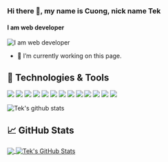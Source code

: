 ### Hi there 👋, my name is Cuong, nick name Tek
#### I am web developer
![I am web developer](https://raw.githubusercontent.com/duongvancuong/duongvancuong/master/coder.gif)


- 🔭 I’m currently working on this page. 


## 🔧 Technologies & Tools
![](https://img.shields.io/badge/Code-Ruby-informational?style=flat&logo=ruby&logoColor=white&color=CC342D)
![](https://img.shields.io/badge/Code-Rails-informational?style=flat&logo=ruby-on-rails&logoColor=white&color=CC342D)
![](https://img.shields.io/badge/Code-Javascript-informational?style=flat&logo=javascript&logoColor=F7DF1E&color=F7DF1E)
![](https://img.shields.io/badge/Code-React-informational?style=flat&logo=react&logoColor=61DAFB&color=61DAFB)
![](https://img.shields.io/badge/Code-Vue-informational?style=flat&logo=vue.js&logoColor=4FC08D&color=4FC08D)
![](https://img.shields.io/badge/Code-Make-informational?style=flat&logo=cmake&logoColor=white&color=2bbc8a)
![](https://img.shields.io/badge/Code-Vue-informational?style=flat&logo=vue.js&logoColor=white&color=2bbc8a)
![](https://img.shields.io/badge/Shell-Bash-informational?style=flat&logo=gnu-bash&logoColor=white&color=2bbc8a)
![](https://img.shields.io/badge/Tools-Mysql-informational?style=flat&logo=mysql&logoColor=4479A1&color=4479A1)
![](https://img.shields.io/badge/Tools-Docker-informational?style=flat&logo=docker&logoColor=2496ED&color=2496ED)
![](https://img.shields.io/badge/Tools-Ansible-informational?style=flat&logo=Ansible&logoColor=EE0000&color=EE0000)
![](https://img.shields.io/badge/Tools-Vim-informational?style=flat&logo=vim&logoColor=019733&color=019733)
![](https://img.shields.io/badge/Clould-AWS-informational?style=flat&logo=amazon-aws&logoColor=232F3E&color=232F3E)


![Tek's github stats](https://github-readme-stats.vercel.app/api?username=duongvancuong&count_private=true&show_icons=true&theme=radical)

## &#x1f4c8; GitHub Stats

<a href="https://github.com/duongvancuong/duongvancuong">
  <img align="center" src="https://github-readme-stats.vercel.app/api/top-langs/?username=duongvancuong&title_color=ffffff&text_color=c9cacc&icon_color=2bbc8a&bg_color=1d1f21" />
</a>
<a href="https://github.com/duongvancuong/duongvancuong">
  <img align="center" src="https://github-readme-stats.vercel.app/api?username=duongvancuong&count_private=true&show_icons=true&theme=radical" alt="Tek's GitHub Stats" />
</a>  

<!-- links to social media icons -->

<!-- icons with padding -->


<!-- links to your social media accounts -->


<!-- Resources -->
<!-- Icons: https://simpleicons.org/ -->
<!-- GitHub Stats: https://github.com/anuraghazra/github-readme-stats -->
<!-- Emojis: https://emojipedia.org/emoji/ -->
<!-- HTML Emojis: https://www.fileformat.info/index.htm -->
<!-- Shields: https://shields.io/ -->
<!-- Awesome GitHub Profile README: https://github.com/abhisheknaiidu/awesome-github-profile-readme -->
